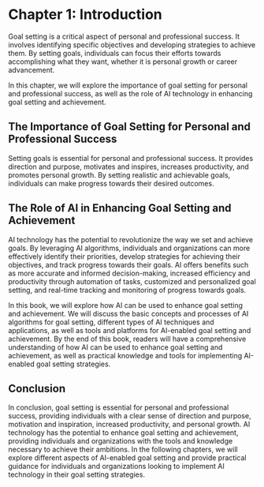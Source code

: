 Chapter 1: Introduction
=======================

Goal setting is a critical aspect of personal and professional success. It involves identifying specific objectives and developing strategies to achieve them. By setting goals, individuals can focus their efforts towards accomplishing what they want, whether it is personal growth or career advancement.

In this chapter, we will explore the importance of goal setting for personal and professional success, as well as the role of AI technology in enhancing goal setting and achievement.

The Importance of Goal Setting for Personal and Professional Success
--------------------------------------------------------------------

Setting goals is essential for personal and professional success. It provides direction and purpose, motivates and inspires, increases productivity, and promotes personal growth. By setting realistic and achievable goals, individuals can make progress towards their desired outcomes.

The Role of AI in Enhancing Goal Setting and Achievement
--------------------------------------------------------

AI technology has the potential to revolutionize the way we set and achieve goals. By leveraging AI algorithms, individuals and organizations can more effectively identify their priorities, develop strategies for achieving their objectives, and track progress towards their goals. AI offers benefits such as more accurate and informed decision-making, increased efficiency and productivity through automation of tasks, customized and personalized goal setting, and real-time tracking and monitoring of progress towards goals.

In this book, we will explore how AI can be used to enhance goal setting and achievement. We will discuss the basic concepts and processes of AI algorithms for goal setting, different types of AI techniques and applications, as well as tools and platforms for AI-enabled goal setting and achievement. By the end of this book, readers will have a comprehensive understanding of how AI can be used to enhance goal setting and achievement, as well as practical knowledge and tools for implementing AI-enabled goal setting strategies.

Conclusion
----------

In conclusion, goal setting is essential for personal and professional success, providing individuals with a clear sense of direction and purpose, motivation and inspiration, increased productivity, and personal growth. AI technology has the potential to enhance goal setting and achievement, providing individuals and organizations with the tools and knowledge necessary to achieve their ambitions. In the following chapters, we will explore different aspects of AI-enabled goal setting and provide practical guidance for individuals and organizations looking to implement AI technology in their goal setting strategies.
